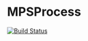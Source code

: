 # MPSProcess

[![Build Status](https://github.com/EliMattingly22/MPSProcess.jl/actions/workflows/CI.yml/badge.svg?branch=main)](https://github.com/EliMattingly22/MPSProcess.jl/actions/workflows/CI.yml?query=branch%3Amain)
